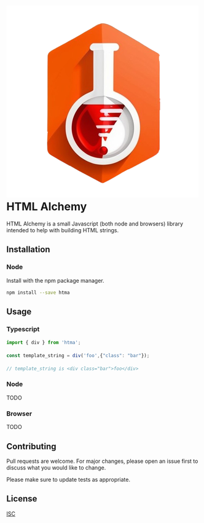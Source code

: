 # ![Icon](./img//icon.png "Html Alchemy") HTML Alchemy

HTML Alchemy is a small Javascript (both node and browsers) library intended to help with building HTML strings.


## Installation

### Node

Install with the npm package manager.

```bash
npm install --save htma
```

## Usage

### Typescript

```typescript
import { div } from 'htma';

const template_string = div('foo',{"class": "bar"});

// template_string is <div class="bar">foo</div> 

```

### Node

TODO

### Browser

TODO

## Contributing

Pull requests are welcome. For major changes, please open an issue first
to discuss what you would like to change.

Please make sure to update tests as appropriate.

## License

[ISC](https://opensource.org/license/isc-license-txt/)
